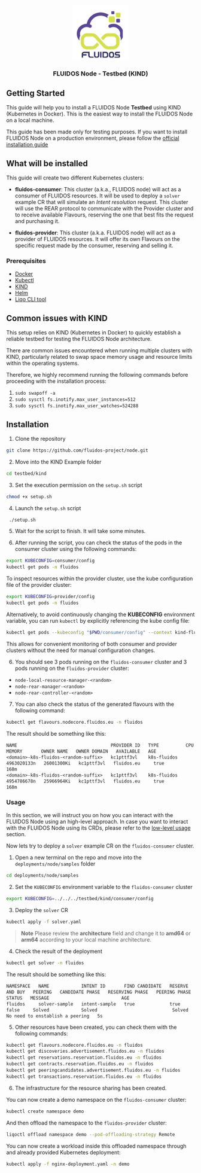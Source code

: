 #

<p align="center">
<a href="https://www.fluidos.eu/"> <img src="/docs/images/fluidoslogo.png" width="150"/> </a>
<h3 align="center">FLUIDOS Node - Testbed (KIND)</h3>
</p>

## Getting Started

This guide will help you to install a FLUIDOS Node **Testbed** using KIND (Kubernetes in Docker). This is the easiest way to install the FLUIDOS Node on a local machine.

This guide has been made only for testing purposes. If you want to install FLUIDOS Node on a production environment, please follow the [official installation guide](/docs/installation/installation.md)

## What will be installed

This guide will create two different Kubernetes clusters:

- **fluidos-consumer**: This cluster (a.k.a., FLUIDOS node) will act as a consumer of FLUIDOS resources. It will be used to deploy a `solver` example CR that will simulate an _Intent resolution_ request. This cluster will use the REAR protocol to communicate with the Provider cluster and to receive available Flavours, reserving the one that best fits the request and purchasing it.

- **fluidos-provider**: This cluster (a.k.a. FLUIDOS node) will act as a provider of FLUIDOS resources. It will offer its own Flavours on the specific request made by the consumer, reserving and selling it.

### Prerequisites

- [Docker](https://docs.docker.com/get-docker/)
- [Kubectl](https://kubernetes.io/docs/tasks/tools/install-kubectl/)
- [KIND](https://kind.sigs.k8s.io/docs/user/quick-start/#installation)
- [Helm](https://helm.sh/docs/intro/install/)
- [Liqo CLI tool](https://docs.liqo.io/en/v0.10.1/installation/liqoctl.html)

## Common issues with KIND

This setup relies on KIND (Kubernetes in Docker) to quickly establish a reliable testbed for testing the FLUIDOS Node architecture.

There are common issues encountered when running multiple clusters with KIND, particularly related to swap space memory usage and resource limits within the operating systems.

Therefore, we highly recommend running the following commands before proceeding with the installation process:

1. `sudo swapoff -a`
2. `sudo sysctl fs.inotify.max_user_instances=512`
3. `sudo sysctl fs.inotify.max_user_watches=524288`

## Installation

1. Clone the repository

```sh
git clone https://github.com/fluidos-project/node.git
```

2. Move into the KIND Example folder

```sh
cd testbed/kind
```

3. Set the execution permission on the `setup.sh` script

```sh
chmod +x setup.sh
```

4. Launch the `setup.sh` script

```sh
 ./setup.sh
```

5. Wait for the script to finish. It will take some minutes.

6. After running the script, you can check the status of the pods in the consumer cluster using the following commands:

```sh
export KUBECONFIG=consumer/config
kubectl get pods -n fluidos
```

To inspect resources within the provider cluster, use the kube configuration file of the provider cluster:

```sh
export KUBECONFIG=provider/config
kubectl get pods -n fluidos
```

Alternatively, to avoid continuously changing the **KUBECONFIG** environment variable, you can run `kubectl` by explicitly referencing the kube config file:

```sh
kubectl get pods --kubeconfig "$PWD/consumer/config" --context kind-fluidos-consumer -n fluidos
```

This allows for convenient monitoring of both consumer and provider clusters without the need for manual configuration changes.

6. You should see 3 pods running on the `fluidos-consumer` cluster and 3 pods running on the `fluidos-provider` cluster:

- `node-local-resource-manager-<random>`
- `node-rear-manager-<random>`
- `node-rear-controller-<random>`

7. You can also check the status of the generated flavours with the following command:

```sh
kubectl get flavours.nodecore.fluidos.eu -n fluidos
```

The result should be something like this:

```
NAME                                   PROVIDER ID   TYPE          CPU           MEMORY       OWNER NAME   OWNER DOMAIN   AVAILABLE   AGE
<domain>-k8s-fluidos-<random-suffix>   kc1pttf3vl    k8s-fluidos   4963020133n   26001300Ki   kc1pttf3vl   fluidos.eu     true        168m
<domain>-k8s-fluidos-<random-suffix>   kc1pttf3vl    k8s-fluidos   4954786678n   25966964Ki   kc1pttf3vl   fluidos.eu     true        168m
```

### Usage

In this section, we will instruct you on how you can interact with the FLUIDOS Node using an high-level approach. In case you want to interact with the FLUIDOS Node using its CRDs, please refer to the [low-level usage](../../docs/usage/usage.md) section.

Now lets try to deploy a `solver` example CR on the `fluidos-consumer` cluster.

1. Open a new terminal on the repo and move into the `deployments/node/samples` folder

```sh
cd deployments/node/samples
```

2. Set the `KUBECONFIG` environment variable to the `fluidos-consumer` cluster

```sh
export KUBECONFIG=../../../testbed/kind/consumer/config
```

3. Deploy the `solver` CR

```sh
kubectl apply -f solver.yaml
```

> **Note**
> Please review the **architecture** field and change it to **amd64** or **arm64** according to your local machine architecture.

4. Check the result of the deployment

```sh
kubectl get solver -n fluidos
```

The result should be something like this:

```
NAMESPACE   NAME            INTENT ID       FIND CANDIDATE   RESERVE AND BUY   PEERING   CANDIDATE PHASE   RESERVING PHASE   PEERING PHASE   STATUS   MESSAGE                           AGE
fluidos     solver-sample   intent-sample   true             true              false     Solved            Solved                            Solved   No need to enstablish a peering   5s
```

5. Other resources have been created, you can check them with the following commands:

```sh
kubectl get flavours.nodecore.fluidos.eu -n fluidos
kubectl get discoveries.advertisement.fluidos.eu -n fluidos
kubectl get reservations.reservation.fluidos.eu -n fluidos
kubectl get contracts.reservation.fluidos.eu -n fluidos
kubectl get peeringcandidates.advertisement.fluidos.eu -n fluidos
kubectl get transactions.reservation.fluidos.eu -n fluidos
```

6. The infrastructure for the resource sharing has been created.

You can now create a demo namespace on the `fluidos-consumer` cluster:

```sh
kubectl create namespace demo
```

And then offload the namespace to the `fluidos-provider` cluster:

```sh
liqoctl offload namespace demo --pod-offloading-strategy Remote
```

You can now create a workload inside this offloaded namespace through and already provided Kubernetes deployment:

```sh
kubectl apply -f nginx-deployment.yaml -n demo
```
